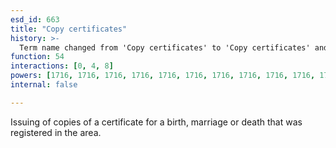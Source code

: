 ```yaml
---
esd_id: 663
title: "Copy certificates"
history: >-
  Term name changed from 'Copy certificates' to 'Copy certificates' and scope notes added in version 2.02. Term name changed from 'Copy certificates' to 'Registration - copy certificates' in version 3.00. Name changed to 'Copy certificates' in version 4.00.
function: 54
interactions: [0, 4, 8]
powers: [1716, 1716, 1716, 1716, 1716, 1716, 1716, 1716, 1716, 1716, 1716, 1716, 1716, 1717, 1717, 1717, 1717, 1717, 1717, 1717, 1717, 1717, 1717, 1717, 1717, 1717, 1718, 1718, 1718, 1718, 1718, 1718, 1718, 1718, 1718, 1718, 1718, 1718, 1718, 1719, 1719, 1719, 1719, 1719, 1719, 1719, 1719, 1719, 1719, 1719, 1719, 1719]
internal: false

---
```


Issuing of copies of a certificate for a birth, marriage or death that was registered in the area.

